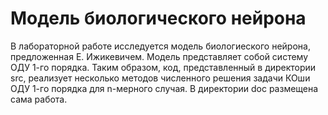 # Модель биологического нейрона

В лабораторной работе исследуется модель биологиеского нейрона, предложенная Е. Ижикевичем. Модель представляет собой систему ОДУ 1-го порядка. Таким образом, код, представленный в директории src, реализует несколько методов численного решения задачи КОши ОДУ 1-го порядка для n-мерного случая. В директории doc размещена сама работа.
